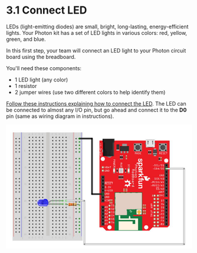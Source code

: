 # 3.1 Connect LED

LEDs \(light-emitting diodes\) are small, bright, long-lasting, energy-efficient lights. Your Photon kit has a set of LED lights in various colors:  red, yellow, green, and blue.

In this first step, your team will connect an LED light to your Photon circuit board using the breadboard.

You'll need these components:

* 1 LED light \(any color\)
* 1 resistor
* 2 jumper wires \(use two different colors to help identify them\)

[Follow these instructions explaining how to connect the LED](https://docs.idew.org/code-internet-of-things/references/physical-outputs/led-lights#how-to-connect-led).  The LED can be connected to almost any I/O pin, but go ahead and connect it to the **D0** pin \(same as wiring diagram in instructions\).

![LED connected to Photon](../../.gitbook/assets/experiment-1.jpg)

